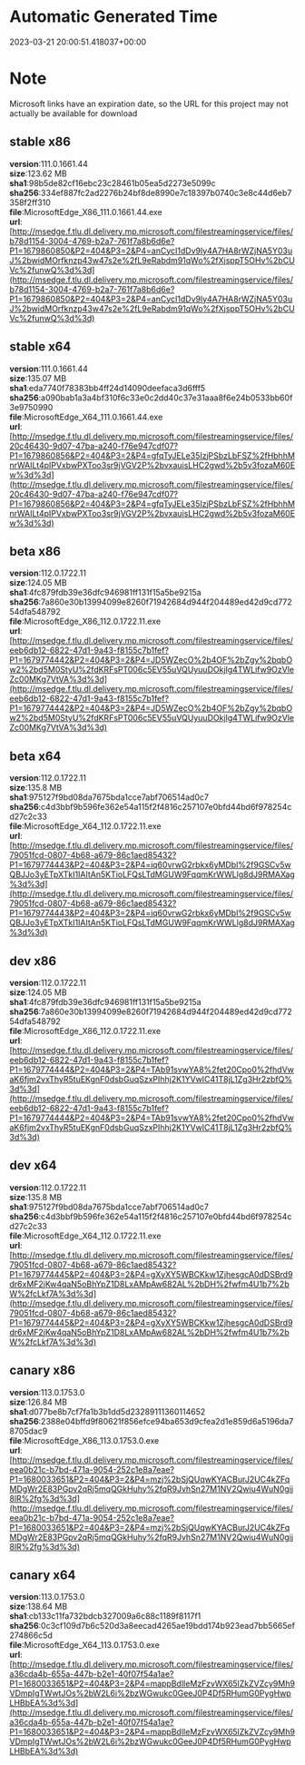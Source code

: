 # Automatic Generated Time
2023-03-21 20:00:51.418037+00:00

# Note
Microsoft links have an expiration date, so the URL for this project may not actually be available for download

## stable x86
**version**:111.0.1661.44  
**size**:123.62 MB  
**sha1**:98b5de82cf16ebc23c28461b05ea5d2273e5099c  
**sha256**:334ef887fc2ad2276b24bf8de8990e7c18397b0740c3e8c44d6eb7358f2ff310  
**file**:MicrosoftEdge_X86_111.0.1661.44.exe  
**url**:[http://msedge.f.tlu.dl.delivery.mp.microsoft.com/filestreamingservice/files/b78d1154-3004-4769-b2a7-761f7a8b6d6e?P1=1679860850&P2=404&P3=2&P4=anCycI1dDv9ly4A7HA8rWZjNA5Y03uJ%2bwidMOrfknzp43w47s2e%2fL9eRabdm91qWo%2fXjsppT5OHv%2bCUVc%2funwQ%3d%3d](http://msedge.f.tlu.dl.delivery.mp.microsoft.com/filestreamingservice/files/b78d1154-3004-4769-b2a7-761f7a8b6d6e?P1=1679860850&P2=404&P3=2&P4=anCycI1dDv9ly4A7HA8rWZjNA5Y03uJ%2bwidMOrfknzp43w47s2e%2fL9eRabdm91qWo%2fXjsppT5OHv%2bCUVc%2funwQ%3d%3d)  

## stable x64
**version**:111.0.1661.44  
**size**:135.07 MB  
**sha1**:eda7740f78383bb4ff24d14090deefaca3d6fff5  
**sha256**:a090bab1a3a4bf310f6c33e0c2dd40c37e31aaa8f6e24b0533bb60f3e9750990  
**file**:MicrosoftEdge_X64_111.0.1661.44.exe  
**url**:[http://msedge.f.tlu.dl.delivery.mp.microsoft.com/filestreamingservice/files/20c46430-9d07-47ba-a240-f76e947cdf07?P1=1679860856&P2=404&P3=2&P4=gfqTyJELe35IzjPSbzLbFSZ%2fHbhhMnrWAILt4pIPVxbwPXToo3sr9jVGV2P%2bvxauisLHC2gwd%2b5v3fozaM60Ew%3d%3d](http://msedge.f.tlu.dl.delivery.mp.microsoft.com/filestreamingservice/files/20c46430-9d07-47ba-a240-f76e947cdf07?P1=1679860856&P2=404&P3=2&P4=gfqTyJELe35IzjPSbzLbFSZ%2fHbhhMnrWAILt4pIPVxbwPXToo3sr9jVGV2P%2bvxauisLHC2gwd%2b5v3fozaM60Ew%3d%3d)  

## beta x86
**version**:112.0.1722.11  
**size**:124.05 MB  
**sha1**:4fc879fdb39e36dfc946981ff131f15a5be9215a  
**sha256**:7a860e30b13994099e8260f71942684d944f204489ed42d9cd77254dfa548792  
**file**:MicrosoftEdge_X86_112.0.1722.11.exe  
**url**:[http://msedge.f.tlu.dl.delivery.mp.microsoft.com/filestreamingservice/files/eeb6db12-6822-47d1-9a43-f8155c7b1fef?P1=1679774442&P2=404&P3=2&P4=JD5WZecO%2b4OF%2bZgy%2bqbOw2%2bd5M0StyU%2fdKRFsPT006c5EV55uVQUyuuDOkjIg4TWLifw9OzVleZc00MKg7VtVA%3d%3d](http://msedge.f.tlu.dl.delivery.mp.microsoft.com/filestreamingservice/files/eeb6db12-6822-47d1-9a43-f8155c7b1fef?P1=1679774442&P2=404&P3=2&P4=JD5WZecO%2b4OF%2bZgy%2bqbOw2%2bd5M0StyU%2fdKRFsPT006c5EV55uVQUyuuDOkjIg4TWLifw9OzVleZc00MKg7VtVA%3d%3d)  

## beta x64
**version**:112.0.1722.11  
**size**:135.8 MB  
**sha1**:975127f9bd08da7675bda1cce7abf706514ad0c7  
**sha256**:c4d3bbf9b596fe362e54a115f2f4816c257107e0bfd44bd6f978254cd27c2c33  
**file**:MicrosoftEdge_X64_112.0.1722.11.exe  
**url**:[http://msedge.f.tlu.dl.delivery.mp.microsoft.com/filestreamingservice/files/79051fcd-0807-4b68-a679-86c1aed85432?P1=1679774443&P2=404&P3=2&P4=iq60vrwG2rbkx6yMDbl%2f9GSCv5wQBJJo3yETpXTkI1IAItAn5KTioLFQsLTdMGUW9FqqmKrWWLlg8dJ9RMAXag%3d%3d](http://msedge.f.tlu.dl.delivery.mp.microsoft.com/filestreamingservice/files/79051fcd-0807-4b68-a679-86c1aed85432?P1=1679774443&P2=404&P3=2&P4=iq60vrwG2rbkx6yMDbl%2f9GSCv5wQBJJo3yETpXTkI1IAItAn5KTioLFQsLTdMGUW9FqqmKrWWLlg8dJ9RMAXag%3d%3d)  

## dev x86
**version**:112.0.1722.11  
**size**:124.05 MB  
**sha1**:4fc879fdb39e36dfc946981ff131f15a5be9215a  
**sha256**:7a860e30b13994099e8260f71942684d944f204489ed42d9cd77254dfa548792  
**file**:MicrosoftEdge_X86_112.0.1722.11.exe  
**url**:[http://msedge.f.tlu.dl.delivery.mp.microsoft.com/filestreamingservice/files/eeb6db12-6822-47d1-9a43-f8155c7b1fef?P1=1679774444&P2=404&P3=2&P4=TAb91svwYA8%2fet20Cpo0%2fhdVwaK6fjm2vxThyR5tuEKgnF0dsbGuqSzxPIhhj2K1YVwIC41T8jL1Zg3Hr2zbfQ%3d%3d](http://msedge.f.tlu.dl.delivery.mp.microsoft.com/filestreamingservice/files/eeb6db12-6822-47d1-9a43-f8155c7b1fef?P1=1679774444&P2=404&P3=2&P4=TAb91svwYA8%2fet20Cpo0%2fhdVwaK6fjm2vxThyR5tuEKgnF0dsbGuqSzxPIhhj2K1YVwIC41T8jL1Zg3Hr2zbfQ%3d%3d)  

## dev x64
**version**:112.0.1722.11  
**size**:135.8 MB  
**sha1**:975127f9bd08da7675bda1cce7abf706514ad0c7  
**sha256**:c4d3bbf9b596fe362e54a115f2f4816c257107e0bfd44bd6f978254cd27c2c33  
**file**:MicrosoftEdge_X64_112.0.1722.11.exe  
**url**:[http://msedge.f.tlu.dl.delivery.mp.microsoft.com/filestreamingservice/files/79051fcd-0807-4b68-a679-86c1aed85432?P1=1679774445&P2=404&P3=2&P4=gXyXY5WBCKkw1ZjhesgcA0dDSBrd9dr6xMF2jKw4qaN5oBhYpZ1D8LxAMpAw682AL%2bDH%2fwfm4U1b7%2bW%2fcLkf7A%3d%3d](http://msedge.f.tlu.dl.delivery.mp.microsoft.com/filestreamingservice/files/79051fcd-0807-4b68-a679-86c1aed85432?P1=1679774445&P2=404&P3=2&P4=gXyXY5WBCKkw1ZjhesgcA0dDSBrd9dr6xMF2jKw4qaN5oBhYpZ1D8LxAMpAw682AL%2bDH%2fwfm4U1b7%2bW%2fcLkf7A%3d%3d)  

## canary x86
**version**:113.0.1753.0  
**size**:126.84 MB  
**sha1**:d077be8b7cf7fa1b3b1dd5d23289111360114652  
**sha256**:2388e04bffd9f80621f856efce94ba653d9cfea2d1e859d6a5196da78705dac9  
**file**:MicrosoftEdge_X86_113.0.1753.0.exe  
**url**:[http://msedge.f.tlu.dl.delivery.mp.microsoft.com/filestreamingservice/files/eea0b21c-b7bd-471a-9054-252c1e8a7eae?P1=1680033651&P2=404&P3=2&P4=mzj%2bSjQUqwKYACBurJ2UC4kZFqMDgWr2E83PGpv2qRj5mqQGkHuhy%2fqR9JvhSn27M1NV2Qwiu4WuN0gij8lR%2fg%3d%3d](http://msedge.f.tlu.dl.delivery.mp.microsoft.com/filestreamingservice/files/eea0b21c-b7bd-471a-9054-252c1e8a7eae?P1=1680033651&P2=404&P3=2&P4=mzj%2bSjQUqwKYACBurJ2UC4kZFqMDgWr2E83PGpv2qRj5mqQGkHuhy%2fqR9JvhSn27M1NV2Qwiu4WuN0gij8lR%2fg%3d%3d)  

## canary x64
**version**:113.0.1753.0  
**size**:138.64 MB  
**sha1**:cb133c11fa732bdcb327009a6c88c1189f8117f1  
**sha256**:0c3cf109d7b6c520d3a8eecad4265ae19bdd174b923ead7bb5665ef274866c5d  
**file**:MicrosoftEdge_X64_113.0.1753.0.exe  
**url**:[http://msedge.f.tlu.dl.delivery.mp.microsoft.com/filestreamingservice/files/a36cda4b-655a-447b-b2e1-40f07f54a1ae?P1=1680033651&P2=404&P3=2&P4=mappBdlIeMzFzvWX65lZkZVZcy9Mh9VDmpIgTWwtJOs%2bW2L6i%2bzWGwukc0GeeJ0P4Df5RHumG0PygHwpLHBbEA%3d%3d](http://msedge.f.tlu.dl.delivery.mp.microsoft.com/filestreamingservice/files/a36cda4b-655a-447b-b2e1-40f07f54a1ae?P1=1680033651&P2=404&P3=2&P4=mappBdlIeMzFzvWX65lZkZVZcy9Mh9VDmpIgTWwtJOs%2bW2L6i%2bzWGwukc0GeeJ0P4Df5RHumG0PygHwpLHBbEA%3d%3d)  

